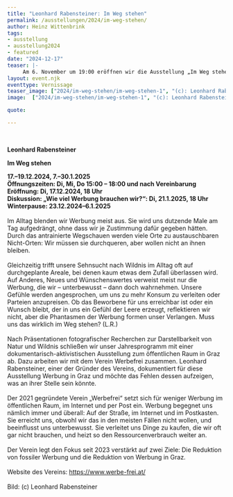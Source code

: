 ```yaml
---
title: "Leonhard Rabensteiner: Im Weg stehen"
permalink: /ausstellungen/2024/im-weg-stehen/
author: Heinz Wittenbrink
tags:
- ausstellung
- ausstellung2024
- featured
date: "2024-12-17"
teaser: |-
     Am 6. November um 19:00 eröffnen wir die Ausstellung „Im Weg stehen“ von Leonhard Rabensteiner. Sie ist ein gemeinsames Projekt mit dem Verein Werbefrei. 
layout: event.njk
eventtype: Vernissage
teaser_image: ["2024/im-weg-stehen/im-weg-stehen-1", "(c): Leonhard Rabensteiner"]
image:  ["2024/im-weg-stehen/im-weg-stehen-1", "(c): Leonhard Rabensteiner"]

quote:

---
```

<br/>

**Leonhard Rabensteiner**
<br/>

**Im Weg stehen**
<br/>

**17.–19.12.2024, 7.–30.1.2025**
<br/>
**Öffnungszeiten: Di, Mi, Do 15:00 – 18:00 und nach Vereinbarung**
<br/>
**Eröffnung: Di, 17.12.2024, 18 Uhr**
<br/>
**Diskussion: „Wie viel Werbung brauchen wir?“: Di, 21.1.2025, 18 Uhr**
<br/>
**Winterpause: 23.12.2024–6.1.2025**
<br/>
<br/>
Im Alltag blenden wir Werbung meist aus. Sie wird uns dutzende Male am Tag aufgedrängt, ohne dass wir je Zustimmung dafür gegeben hätten. Durch das antrainierte Wegschauen werden viele Orte zu austauschbaren Nicht-Orten: Wir müssen sie durchqueren, aber wollen nicht an ihnen bleiben.
<br/>
<br/>
Gleichzeitig trifft unsere Sehnsucht nach Wildnis im Alltag oft auf durchgeplante Areale, bei denen kaum etwas dem Zufall überlassen wird. Auf Anderes, Neues und Wünschenswertes verweist meist nur die Werbung, die wir – unterbewusst – dann doch wahrnehmen. Unsere Gefühle werden angesprochen, um uns zu mehr Konsum zu verleiten oder Parteien anzupreisen. Ob das Beworbene für uns erreichbar ist oder ein Wunsch bleibt, der in uns ein Gefühl der Leere erzeugt, reflektieren wir nicht, aber die Phantasmen der Werbung formen unser Verlangen. Muss uns das wirklich im Weg stehen? (L.R.)
<br/>
<br/>
Nach Präsentationen fotografischer Recherchen zur Darstellbarkeit von Natur und
Wildnis schließen wir unser Jahresprogramm mit einer dokumentarisch-aktivistischen Ausstellung zum öffentlichen Raum in Graz ab. Dazu arbeiten wir mit dem Verein Werbefrei zusammen. Leonhard Rabensteiner, einer der Gründer des Vereins, dokumentiert für diese Ausstellung Werbung in Graz und möchte das Fehlen dessen aufzeigen, was an ihrer Stelle sein könnte.
<br/>
<br/>
Der 2021 gegründete Verein „Werbefrei“ setzt sich für weniger Werbung im öffentlichen Raum, im Internet und per Post ein. Werbung begegnet uns nämlich immer und überall: Auf der Straße, im Internet und im Postkasten. Sie erreicht uns, obwohl wir das in den meisten Fällen nicht wollen, und beeinflusst uns unterbewusst. Sie verleitet uns Dinge zu kaufen, die wir oft gar nicht brauchen, und heizt so den Ressourcenverbrauch weiter an.
<br/>
<br/>
Der Verein legt den Fokus seit 2023 verstärkt auf zwei Ziele: Die Reduktion von fossiler Werbung und die Reduktion von Werbung in Graz. 
<br/>
<br/>
Website des Vereins: <https://www.werbe-frei.at/>
<br/>
<br/>
Bild: (c) Leonhard Rabensteiner


